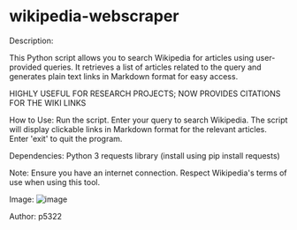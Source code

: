 # wikipedia-webscraper

Description:

This Python script allows you to search Wikipedia for articles using user-provided queries. It retrieves a list of articles related to the query and generates plain text links in Markdown format for easy access.

HIGHLY USEFUL FOR RESEARCH PROJECTS; NOW PROVIDES CITATIONS FOR THE WIKI LINKS

How to Use:
Run the script.
Enter your query to search Wikipedia.
The script will display clickable links in Markdown format for the relevant articles.
Enter 'exit' to quit the program.

Dependencies:
Python 3
requests library (install using pip install requests)

Note:
Ensure you have an internet connection.
Respect Wikipedia's terms of use when using this tool.

Image:
![image](https://github.com/p5322/wikipedia-webscraper/assets/147680302/8ff2ba9b-648a-4e0d-8a11-25da7bb80fc3)

Author:
p5322
